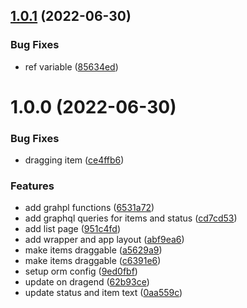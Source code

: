 ## [1.0.1](https://github.com/alphaofficial/todo-fullstack/compare/v1.0.0...v1.0.1) (2022-06-30)


### Bug Fixes

* ref variable ([85634ed](https://github.com/alphaofficial/todo-fullstack/commit/85634ed6caf614ea010c018361f6687afb83956b))

# 1.0.0 (2022-06-30)


### Bug Fixes

* dragging item ([ce4ffb6](https://github.com/alphaofficial/todo-fullstack/commit/ce4ffb6d085f782056e2e8a98089b73638e217a3))


### Features

* add grahpl functions ([6531a72](https://github.com/alphaofficial/todo-fullstack/commit/6531a72de3cedddf922bd86c4a781884cb519c4f))
* add graphql queries for items and status ([cd7cd53](https://github.com/alphaofficial/todo-fullstack/commit/cd7cd5322a8ac7451962a3b0229f8c72e3e59ea8))
* add list page ([951c4fd](https://github.com/alphaofficial/todo-fullstack/commit/951c4fd9da671e0f4b74d31140c945363bb0e2d4))
* add wrapper and app layout ([abf9ea6](https://github.com/alphaofficial/todo-fullstack/commit/abf9ea6808a99573f4dd9c2576ca70090aab0e28))
* make items draggable ([a5629a9](https://github.com/alphaofficial/todo-fullstack/commit/a5629a94d43cc3523b418b0ffd349a5696a6a508))
* make items draggable ([c6391e6](https://github.com/alphaofficial/todo-fullstack/commit/c6391e69725b34deba139162da914005c271fc84))
* setup orm config ([9ed0fbf](https://github.com/alphaofficial/todo-fullstack/commit/9ed0fbfd94fa11b7e4fe7fcac1b06d5e09573c43))
* update on  dragend ([62b93ce](https://github.com/alphaofficial/todo-fullstack/commit/62b93ce96da6cc43e7f5c1f03e24febc16052b17))
* update status and item text ([0aa559c](https://github.com/alphaofficial/todo-fullstack/commit/0aa559c95da253bb130ded9454f95eb8895b31d5))
